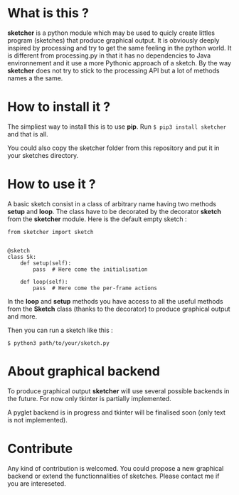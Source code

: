 # What is this ?

__sketcher__ is a python module which may be used to quicly create
littles program (sketches) that produce graphical output.
It is obviously deeply inspired by processing and try to get the same feeling
in the python world. It is different from processing.py in that it has no
dependencies to Java environnement and it use a more Pythonic approach of a
sketch. By the way __sketcher__ does not try to stick to the processing API but
a lot of methods names a the same.

# How to install it ?

The simpliest way to install this is to use __pip__.
Run `$ pip3 install sketcher` and that is all.

You could also copy the sketcher folder from this repository and put it in your
sketches directory.

# How to use it ?

A basic sketch consist in a class of arbitrary name having two methods __setup__
and __loop__. The class have to be decorated by the decorator __sketch__ from
the __sketcher__ module. Here is the default empty sketch :
```python3
from sketcher import sketch


@sketch
class Sk:
    def setup(self):
        pass  # Here come the initialisation

    def loop(self):
        pass  # Here come the per-frame actions
```

In the __loop__ and __setup__ methods you have access to all the useful methods
from the __Sketch__ class (thanks to the decorator) to produce graphical output
and more.

Then you can run a sketch like this :
```
$ python3 path/to/your/sketch.py
```

# About graphical backend

To produce graphical output __sketcher__ will use several possible backends in
the future. For now only tkinter is partially implemented.

A pyglet backend is in progress and tkinter will be finalised soon (only text is not implemented).

# Contribute

Any kind of contribution is welcomed. You could propose a new graphical backend
or extend the functionnalities of sketches. Please contact me if you are
intereseted.

